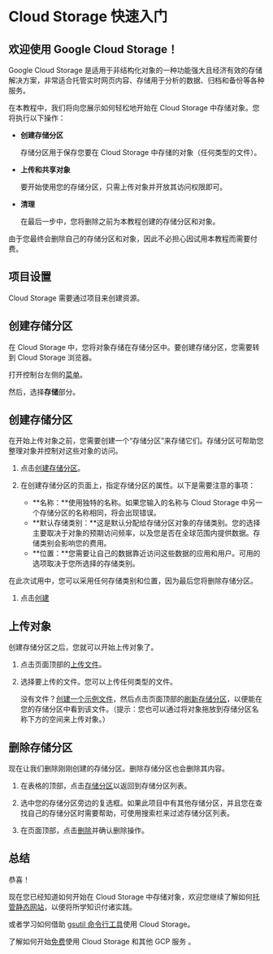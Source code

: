 # Cloud Storage 快速入门

## 欢迎使用 Google Cloud Storage！

<walkthrough-tutorial-url url="https://cloud.google.com/storage/docs/quickstart-console"></walkthrough-tutorial-url>

Google Cloud Storage 是适用于非结构化对象的一种功能强大且经济有效的存储解决方案，非常适合托管实时网页内容、存储用于分析的数据、归档和备份等各种服务。

在本教程中，我们将向您展示如何轻松地开始在 Cloud Storage 中存储对象。您将执行以下操作：

  *  **创建存储分区**

     存储分区用于保存您要在 Cloud Storage 中存储的对象（任何类型的文件）。

  *  **上传和共享对象**

     要开始使用您的存储分区，只需上传对象并开放其访问权限即可。

  *  **清理**

     在最后一步中，您将删除之前为本教程创建的存储分区和对象。

由于您最终会删除自己的存储分区和对象，因此不必担心因试用本教程而需要付费。

## 项目设置

Cloud Storage 需要通过项目来创建资源。

<walkthrough-project-billing-setup></walkthrough-project-billing-setup>

## 创建存储分区

在 Cloud Storage 中，您将对象存储在存储分区中。要创建存储分区，您需要转到 Cloud Storage 浏览器。

打开控制台左侧的[菜单][spotlight-menu]。

然后，选择**存储**部分。

<walkthrough-menu-navigation sectionid="STORAGE_SECTION"></walkthrough-menu-navigation>

## 创建存储分区

在开始上传对象之前，您需要创建一个“存储分区”来存储它们。存储分区可帮助您整理对象并控制对这些对象的访问。

  1. 点击[创建存储分区](walkthrough://spotlight-pointer?cssSelector=#p6ntest-cloudstorage-create-first-bucket-button,)。

  1. 在创建存储分区的页面上，指定存储分区的属性。以下是需要注意的事项：

     *  **名称：**使用独特的名称。如果您输入的名称与 Cloud Storage 中另一个存储分区的名称相同，将会出现错误。
     *  **默认存储类别：**这是默认分配给存储分区对象的存储类别。您的选择主要取决于对象的预期访问频率，以及您是否在全球范围内提供数据。存储类别会影响您的费用。
     *  **位置：**您需要让自己的数据靠近访问这些数据的应用和用户。可用的选项取决于您所选择的存储类别。

在此次试用中，您可以采用任何存储类别和位置，因为最后您将删除存储分区。

  1. 点击[创建][spotlight-create-button]

## 上传对象

创建存储分区之后，您就可以开始上传对象了。

  1. 点击页面顶部的[上传文件][spotlight-upload-file]。

  1. 选择要上传的文件。您可以上传任何类型的文件。

     没有文件？[创建一个示例文件][create-sample-file]，然后点击页面顶部的[刷新存储分区][spotlight-refresh-bucket]，以便能在您的存储分区中看到该文件。（提示：您也可以通过将对象拖放到存储分区名称下方的空间来上传对象。）

## 删除存储分区

现在让我们删除刚刚创建的存储分区。删除存储分区也会删除其内容。

  1. 在表格的顶部，点击[存储分区][spotlight-buckets-link]以返回到存储分区列表。

  1. 选中您的存储分区旁边的复选框。如果此项目中有其他存储分区，并且您在查找自己的存储分区时需要帮助，可使用搜索栏来过滤存储分区列表。

  1. 在页面顶部，点击[删除][spotlight-delete-buckets]并确认删除操作。

## 总结

<walkthrough-conclusion-trophy></walkthrough-conclusion-trophy>

恭喜！

现在您已经知道如何开始在 Cloud Storage 中存储对象，欢迎您继续了解如何[托管静态网站](https://cloud.google.com/storage/docs/hosting-static-website)，以便将所学知识付诸实践。

或者学习如何借助 [gsutil 命令行工具](https://cloud.google.com/storage/docs/quickstart-gsutil)使用 Cloud Storage。

了解如何开始[免费](https://cloud.google.com/free)使用 Cloud Storage 和其他 GCP 服务 。

[create-sample-file]: walkthrough://create-sample-storage-file
[spotlight-buckets-link]: walkthrough://spotlight-pointer?cssSelector=.p6n-cloudstorage-path-link
[spotlight-create-bucket]: walkthrough://spotlight-pointer?cssSelector=#p6ntest-cloudstorage-create-first-bucket-button,#p6n-cloudstorage-create-bucket
[spotlight-create-button]: walkthrough://spotlight-pointer?cssSelector=#p6ntest-gcs-create-bucket-button
[spotlight-delete-buckets]: walkthrough://spotlight-pointer?spotlightId=gcs-action-bar-delete-bucket
[spotlight-menu]: walkthrough://spotlight-pointer?spotlightId=console-nav-menu
[spotlight-public-link]: walkthrough://spotlight-pointer?cssSelector=.p6n-cloudstorage-browser-public-label
[spotlight-refresh-bucket]: walkthrough://spotlight-pointer?spotlightId=gcs-action-bar-refresh-objects
[spotlight-share-public]: walkthrough://spotlight-pointer?cssSelector=.p6n-cloudstorage-browser-public-checkbox
[spotlight-upload-file]: walkthrough://spotlight-pointer?spotlightId=gcs-action-bar-upload-file
